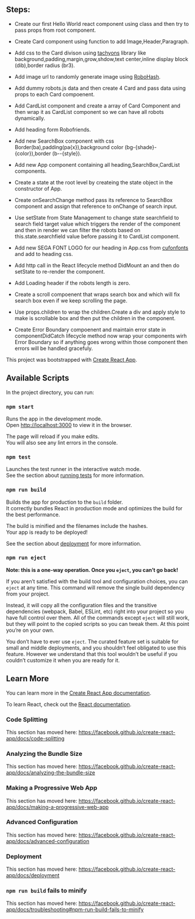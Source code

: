 ## Steps:

* Create our first Hello World react component using class and then try to pass props from root component.
* Create Card component using function to add Image,Header,Paragraph.
* Add css to the Card divison using [tachyons](https://tachyons.io/docs/) library like background,padding,margin,grow,shdow,text center,inline display block (dib),border radius (br3).
* Add image url to randomly generate image using [RoboHash](https://robohash.org/).
* Add dummy robots.js data and then create 4 Card and pass data using props to each Card compoenent.
* Add CardList component and create a array of Card Component and then wrap it as CardList component so we can have all robots dynamically.
* Add heading form Robofriends.
* Add new SearchBox component with css Border(ba),padding(pa{x}),background color (bg-{shade}-{color}),border (b--{style}).
* Add new App component containing all heading,SearchBox,CardList components.
* Create a state at the root level by createing the state object in the constructor of App.
* Create onSearchChange method pass its reference to SearchBox component and assign that reference to onChange of search input.
* Use setState from State Management to change state searchfield to search field target value which triggers the render of the component and then in render we can filter the robots based on this.state.searchfield value before passing it to CardList component.
* Add new SEGA FONT LOGO for our heading in App.css from [cufonfonts](http://www.cufonfonts.com) and add to heading css.

* Add http call in the React lifecycle method DidMount an and then do setState to re-render the component.
* Add Loading header if the robots length is zero.
* Create a scroll compoenent that wraps search box and which will fix search box even if we keep scrolling the page.
* Use props.children to wrap the children.Create a div and apply style to make is scrollable box and then put the children in the component.

* Create Error Boundary compoenent and maintain error state in componentDidCatch lifecycle method now wrap your components wirh Error Boundary so if anything goes wrong within those component then errors will be handled gracefuly.

This project was bootstrapped with [Create React App](https://github.com/facebook/create-react-app).

## Available Scripts

In the project directory, you can run:

### `npm start`

Runs the app in the development mode.<br />
Open [http://localhost:3000](http://localhost:3000) to view it in the browser.

The page will reload if you make edits.<br />
You will also see any lint errors in the console.

### `npm test`

Launches the test runner in the interactive watch mode.<br />
See the section about [running tests](https://facebook.github.io/create-react-app/docs/running-tests) for more information.

### `npm run build`

Builds the app for production to the `build` folder.<br />
It correctly bundles React in production mode and optimizes the build for the best performance.

The build is minified and the filenames include the hashes.<br />
Your app is ready to be deployed!

See the section about [deployment](https://facebook.github.io/create-react-app/docs/deployment) for more information.

### `npm run eject`

**Note: this is a one-way operation. Once you `eject`, you can’t go back!**

If you aren’t satisfied with the build tool and configuration choices, you can `eject` at any time. This command will remove the single build dependency from your project.

Instead, it will copy all the configuration files and the transitive dependencies (webpack, Babel, ESLint, etc) right into your project so you have full control over them. All of the commands except `eject` will still work, but they will point to the copied scripts so you can tweak them. At this point you’re on your own.

You don’t have to ever use `eject`. The curated feature set is suitable for small and middle deployments, and you shouldn’t feel obligated to use this feature. However we understand that this tool wouldn’t be useful if you couldn’t customize it when you are ready for it.

## Learn More

You can learn more in the [Create React App documentation](https://facebook.github.io/create-react-app/docs/getting-started).

To learn React, check out the [React documentation](https://reactjs.org/).

### Code Splitting

This section has moved here: https://facebook.github.io/create-react-app/docs/code-splitting

### Analyzing the Bundle Size

This section has moved here: https://facebook.github.io/create-react-app/docs/analyzing-the-bundle-size

### Making a Progressive Web App

This section has moved here: https://facebook.github.io/create-react-app/docs/making-a-progressive-web-app

### Advanced Configuration

This section has moved here: https://facebook.github.io/create-react-app/docs/advanced-configuration

### Deployment

This section has moved here: https://facebook.github.io/create-react-app/docs/deployment

### `npm run build` fails to minify

This section has moved here: https://facebook.github.io/create-react-app/docs/troubleshooting#npm-run-build-fails-to-minify



